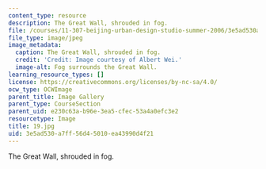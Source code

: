 ```yaml
---
content_type: resource
description: The Great Wall, shrouded in fog.
file: /courses/11-307-beijing-urban-design-studio-summer-2006/3e5ad530a7ff56d45010ea43990d4f21_19.jpg
file_type: image/jpeg
image_metadata:
  caption: The Great Wall, shrouded in fog.
  credit: 'Credit: Image courtesy of Albert Wei.'
  image-alt: Fog surrounds the Great Wall.
learning_resource_types: []
license: https://creativecommons.org/licenses/by-nc-sa/4.0/
ocw_type: OCWImage
parent_title: Image Gallery
parent_type: CourseSection
parent_uid: e230c63a-b96e-3ea5-cfec-53a4a0efc3e2
resourcetype: Image
title: 19.jpg
uid: 3e5ad530-a7ff-56d4-5010-ea43990d4f21
---
```

The Great Wall, shrouded in fog.